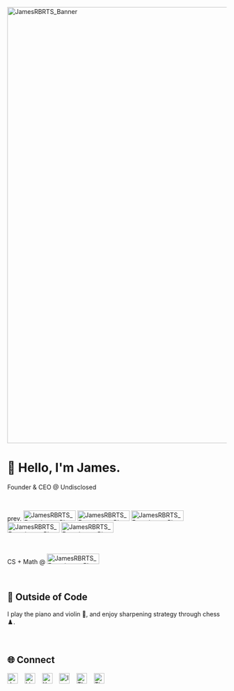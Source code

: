 <a href="https://www.greetjames.com"><img width="3000" height="1000" alt="JamesRBRTS_Banner" src="https://github.com/user-attachments/assets/ebd40cea-e001-44dc-b936-a65743f60b08" /></a>

# 👋 Hello, I'm James.

Founder & CEO @ Undisclosed

<br>

prev.
  <a href="https://github.com/microsoft"><img width="120" height="24" alt="JamesRBRTS_Experience_Plaque_Microsoft" src="https://github.com/user-attachments/assets/d6b001ed-f73d-49e8-9f86-c69c8dacabb9" /></a>
  <a href="https://github.com/janestreet"><img width="120" height="24" alt="JamesRBRTS_Experience_Plaque_Jane_Street" src="https://github.com/user-attachments/assets/17816d15-49a3-4372-bac0-3eba38a06269" /></a> 
  <a href="https://github.com/jpmorganchase"><img width="120" height="24" alt="JamesRBRTS_Experience_Plaque_JPMorganChase" src="https://github.com/user-attachments/assets/fa0ec3ad-7390-45a5-82d0-21d59909b63a" /></a> 
  <a href="https://github.com/capitalone"><img width="120" height="24" alt="JamesRBRTS_Experience_Plaque_Capital_One" src="https://github.com/user-attachments/assets/8669fb24-3042-43b7-8ba4-ed2a806c5b1a" /></a> 
  <img width="120" height="24" alt="JamesRBRTS_Experience_Plaques_EY" src="https://github.com/user-attachments/assets/fccffb5a-b167-44c9-a6b6-6aa54e6f6396" />

<br>

CS + Math @
  <a href="https://github.com/PennState"><img width="120" height="24" alt="JamesRBRTS_Experience_Plaque_Penn_State" src="https://github.com/user-attachments/assets/d9906033-ec3c-4517-9040-1ee4fd44d46a"/></a>

<br>

## 🎹 Outside of Code

I play the piano and violin 🎼, and enjoy sharpening strategy through chess ♟️.

<br>

## 🌐 Connect

<a href="https://www.greetjames.com"><img width="24" height="24" alt="JamesRBRTS_Social_IconMark_Logo_Light_Background" src="https://github.com/user-attachments/assets/82e90794-d1f0-4d79-857c-48b9ada6527a" /></a>
&nbsp;&nbsp;
<a href="https://www.linkedin.com/in/jamesrbrts"><img width="24" height="24" alt="LinkedIn_Icon" src="https://github.com/user-attachments/assets/844e5fcb-d758-4aee-85d9-962cd1a69399" /></a>
&nbsp;&nbsp;
<a href="https://x.com/jamesrbrts"><img width="24" height="24" alt="X_Icon" src="https://github.com/user-attachments/assets/e1cb0b2b-9c16-4cb6-bafe-198735d12eee" /></a>
&nbsp;&nbsp;
<a href="https://www.instagram.com/jamesrbrtshq"><img width="24" height="24" alt="Instagram_Icon" src="https://github.com/user-attachments/assets/e276de78-b903-479a-a979-d0243a38e839" /></a>
&nbsp;&nbsp;
<a href="https://www.threads.com/@jamesrbrtshq"><img width="24" height="24" alt="Threads_Icon" src="https://github.com/user-attachments/assets/6d4d3910-8c8b-414f-ae26-4e90ff49d96e" /></a>
&nbsp;&nbsp;
<a href="https://www.tiktok.com/@jamesrbrts"><img width="24" height="24" alt="TikTok_Icon" src="https://github.com/user-attachments/assets/d9f75b81-3abc-4c3f-b5a1-d0af5907a7a2" /></a>
